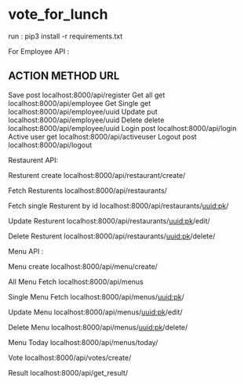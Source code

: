 # vote_for_lunch

run : pip3 install -r requirements.txt

For Employee API :

ACTION      METHOD      URL
--------------------------------------------------------
Save        post        localhost:8000/api/register
Get all     get         localhost:8000/api/employee 
Get Single  get         localhost:8000/api/employee/uuid
Update      put         localhost:8000/api/employee/uuid
Delete      delete      localhost:8000/api/employee/uuid
Login       post        localhost:8000/api/login
Active user get         localhost:8000/api/activeuser
Logout      post        localhost:8000/api/logout

Restaurent API:

Resturent create
localhost:8000/api/restaurant/create/

Fetch Resturents
localhost:8000/api/restaurants/

Fetch single Resturent by id
localhost:8000/api/restaurants/<uuid:pk>/

Update Resturent 
localhost:8000/api/restaurants/<uuid:pk>/edit/

Delete Resturent 
localhost:8000/api/restaurants/<uuid:pk>/delete/


Menu API :

Menu create
localhost:8000/api/menu/create/

All Menu Fetch
localhost:8000/api/menus

Single Menu Fetch
localhost:8000/api/menus/<uuid:pk>/

Update Menu 
localhost:8000/api/menus/<uuid:pk>/edit/

Delete Menu 
localhost:8000/api/menus/<uuid:pk>/delete/

Menu Today
localhost:8000/api/menus/today/

Vote
localhost:8000/api/votes/create/

Result
localhost:8000/api/get_result/
